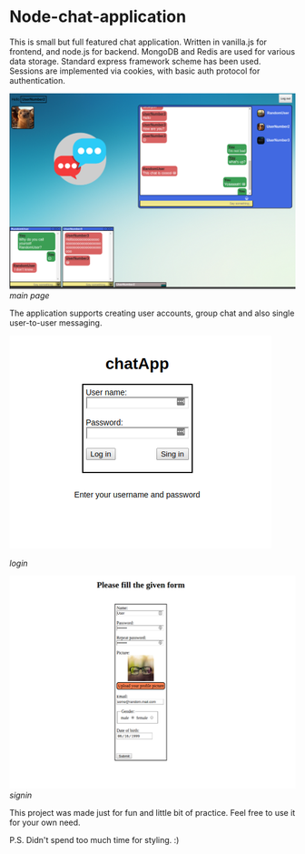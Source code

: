 # Node-chat-application

This is small but full featured chat application. Written in vanilla.js for frontend, and node.js for backend. MongoDB and Redis are used for various data storage. Standard express framework scheme has been used. Sessions are implemented via cookies, with basic auth protocol for authentication.

![chatApp - main page](/screenshoots/chatApp.png)
*main page*

The application supports creating user accounts, group chat and also single user-to-user messaging.


![login](/screenshoots/login.png)

*login*

![signin](/screenshoots/signin.png)
*signin*

This project was made just for fun and little bit of practice. Feel free to use it for your own need.

P.S. Didn't spend too much time for styling. :)
